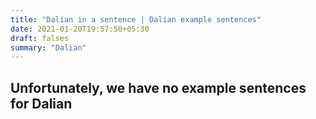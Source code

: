 ```yaml
---
title: "Dalian in a sentence | Dalian example sentences"
date: 2021-01-20T19:57:50+05:30
draft: falses
summary: "Dalian"
---
```

## Unfortunately, we have no example sentences for Dalian                 
